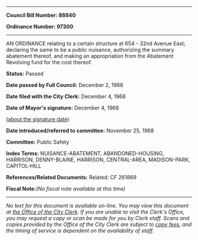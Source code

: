 

********

**Council Bill Number: 88840**
   
**Ordinance Number: 97300**
********

 AN ORDINANCE relating to a certain structure at 654 - 32nd Avenue East; declaring the same to be a public nuisance, authorizing the summary abatement thereof, and making an appropriation from the Abatement Revolving fund for the cost thereof.

**Status:** Passed
   
**Date passed by Full Council:** December 2, 1968
   
**Date filed with the City Clerk:** December 4, 1968
   
**Date of Mayor's signature:** December 4, 1968
   
[(about the signature date)](/~public/approvaldate.htm)
   
   
   
**Date introduced/referred to committee:** November 25, 1968
   
**Committee:** Public Safety
   
   
**Index Terms:** NUISANCE-ABATEMENT, ABANDONED-HOUSING, HARRISON, DENNY-BLAINE, HARRISON, CENTRAL-AREA, MADISON-PARK, CAPITOL-HILL

**References/Related Documents:** Related: CF 261869

**Fiscal Note:**_(No fiscal note available at this time)_
********

_No text for this document is available on-line. You may view this document at [the Office of the City Clerk](http://www.seattle.gov/leg/clerk/contactUs.htm). If you are unable to visit the Clerk's Office, you may request a copy or scan be made for you by Clerk staff. Scans and copies provided by the Office of the City Clerk are subject to [copy fees](http://clerk.seattle.gov/~public/clerkfees.htm), and the timing of service is dependent on the availability of staff._

